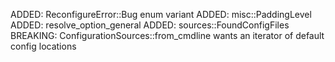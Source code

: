 ADDED: ReconfigureError::Bug enum variant
ADDED: misc::PaddingLevel
ADDED: resolve_option_general
ADDED: sources::FoundConfigFiles
BREAKING: ConfigurationSources::from_cmdline wants an iterator of default config locations
